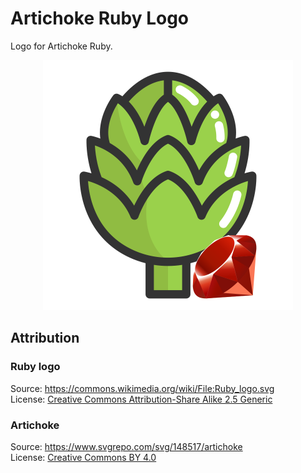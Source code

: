 # Artichoke Ruby Logo

Logo for Artichoke Ruby.

<p align="center">
  <img width="400" height="400" src="https://raw.githubusercontent.com/artichoke/logo/master/logo.svg">
</p>

## Attribution

### Ruby logo

Source: <https://commons.wikimedia.org/wiki/File:Ruby_logo.svg>  
License:
[Creative Commons Attribution-Share Alike 2.5 Generic](https://creativecommons.org/licenses/by-sa/2.5/deed.en)

### Artichoke

Source: <https://www.svgrepo.com/svg/148517/artichoke>  
License: [Creative Commons BY 4.0](https://creativecommons.org/licenses/by/4.0/)
